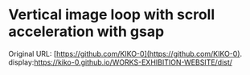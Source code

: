 # Vertical image loop with scroll acceleration with gsap
 Original URL: [https://github.com/KIKO-0](https://github.com/KIKO-0).
 display:https://kiko-0.github.io/WORKS-EXHIBITION-WEBSITE/dist/

